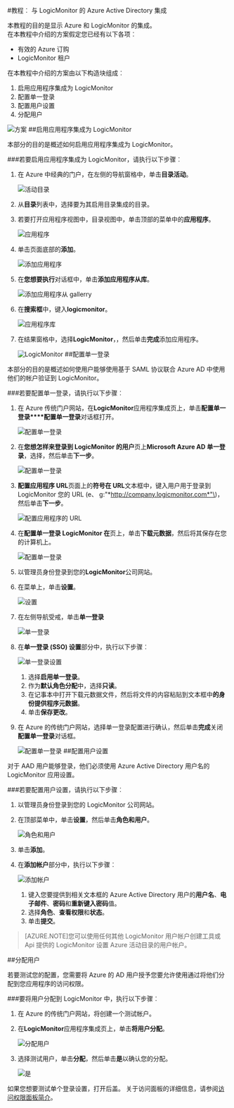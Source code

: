 <properties 
    pageTitle="教程︰ Azure Active Directory 集成与 LogicMonitor |Microsoft Azure" 
    description="了解如何使用 LogicMonitor Azure Active Directory 以启用单一登录、 自动化资源调配，以及更多 ！" 
    services="active-directory" 
    authors="jeevansd"  
    documentationCenter="na" 
    manager="femila"/>
<tags 
    ms.service="active-directory" 
    ms.devlang="na" 
    ms.topic="article" 
    ms.tgt_pltfrm="na" 
    ms.workload="identity" 
    ms.date="09/29/2016" 
    ms.author="jeedes" />

#<a name="tutorial-azure-active-directory-integration-with-logicmonitor"></a>教程︰ 与 LogicMonitor 的 Azure Active Directory 集成
  
本教程的目的是显示 Azure 和 LogicMonitor 的集成。  
在本教程中介绍的方案假定您已经有以下各项︰

-   有效的 Azure 订购
-   LogicMonitor 租户
  
在本教程中介绍的方案由以下构造块组成︰

1.  启用应用程序集成为 LogicMonitor
2.  配置单一登录
3.  配置用户设置
4.  分配用户

![方案](./media/active-directory-saas-logicmonitor-tutorial/IC790045.png "方案")
##<a name="enabling-the-application-integration-for-logicmonitor"></a>启用应用程序集成为 LogicMonitor
  
本部分的目的是概述如何启用应用程序集成为 LogicMonitor。

###<a name="to-enable-the-application-integration-for-logicmonitor-perform-the-following-steps"></a>若要启用应用程序集成为 LogicMonitor，请执行以下步骤︰

1.  在 Azure 中经典的门户，在左侧的导航窗格中，单击**目录活动**。

    ![活动目录](./media/active-directory-saas-logicmonitor-tutorial/IC700993.png "活动目录")

2.  从**目录**列表中，选择要为其启用目录集成的目录。

3.  若要打开应用程序视图中，目录视图中，单击顶部的菜单中的**应用程序**。

    ![应用程序](./media/active-directory-saas-logicmonitor-tutorial/IC700994.png "应用程序")

4.  单击页面底部的**添加**。

    ![添加应用程序](./media/active-directory-saas-logicmonitor-tutorial/IC749321.png "添加应用程序")

5.  在**您想要执行**对话框中，单击**添加应用程序从库**。

    ![添加应用程序从 gallerry](./media/active-directory-saas-logicmonitor-tutorial/IC749322.png "添加应用程序从 gallerry")

6.  在**搜索框**中，键入**logicmonitor**。

    ![应用程序库](./media/active-directory-saas-logicmonitor-tutorial/IC790046.png "应用程序库")

7.  在结果窗格中，选择**LogicMonitor**，，然后单击**完成**添加应用程序。

    ![LogicMonitor](./media/active-directory-saas-logicmonitor-tutorial/IC790047.png "LogicMonitor")
##<a name="configuring-single-sign-on"></a>配置单一登录
  
本部分的目的是概述如何使用户能够使用基于 SAML 协议联合 Azure AD 中使用他们的帐户验证到 LogicMonitor。

###<a name="to-configure-single-sign-on-perform-the-following-steps"></a>若要配置单一登录，请执行以下步骤︰

1.  在 Azure 传统门户网站，在**LogicMonitor**应用程序集成页上，单击**配置单一登录****配置单一登录**对话框打开。

    ![配置单一登录](./media/active-directory-saas-logicmonitor-tutorial/IC790048.png "配置单一登录")

2.  在**您想怎样来登录到 LogicMonitor 的用户**页上**Microsoft Azure AD 单一登录**，选择，然后单击**下一步**。

    ![配置单一登录](./media/active-directory-saas-logicmonitor-tutorial/IC790049.png "配置单一登录")

3.  **配置应用程序 URL**页面上的**符号在 URL**文本框中，键入用户用于登录到 LogicMonitor 您的 URL \(e、 g:"*http://company.logicmonitor.com*"\)，然后单击**下一步**。

    ![配置应用程序的 URL](./media/active-directory-saas-logicmonitor-tutorial/IC790050.png "配置应用程序的 URL")

4.  在**配置单一登录 LogicMonitor 在**页上，单击**下载元数据**，然后将其保存在您的计算机上。

    ![配置单一登录](./media/active-directory-saas-logicmonitor-tutorial/IC790051.png "配置单一登录")

5.  以管理员身份登录到您的**LogicMonitor**公司网站。

6.  在菜单上，单击**设置**。

    ![设置](./media/active-directory-saas-logicmonitor-tutorial/IC790052.png "设置")

7.  在左侧导航受戒，单击**单一登录**

    ![单一登录](./media/active-directory-saas-logicmonitor-tutorial/IC790053.png "单一登录")

8.  在**单一登录 (SSO) 设置**部分中，执行以下步骤︰

    ![单一登录设置](./media/active-directory-saas-logicmonitor-tutorial/IC790054.png "单一登录设置")

    1.  选择**启用单一登录**。
    2.  作为**默认角色分配**中，选择**只读**。
    3.  在记事本中打开下载元数据文件，然后将文件的内容粘贴到文本框中**的身份提供程序元数据**。
    4.  单击**保存更改**。

9.  在 Azure 的传统门户网站，选择单一登录配置进行确认，然后单击**完成**关闭**配置单一登录**对话框。

    ![配置单一登录](./media/active-directory-saas-logicmonitor-tutorial/IC790055.png "配置单一登录")
##<a name="configuring-user-provisioning"></a>配置用户设置
  
对于 AAD 用户能够登录，他们必须使用 Azure Active Directory 用户名的 LogicMonitor 应用设置。

###<a name="to-configure-user-provisioning-perform-the-following-steps"></a>若要配置用户设置，请执行以下步骤︰

1.  以管理员身份登录到您的 LogicMonitor 公司网站。

2.  在顶部菜单中，单击**设置**，然后单击**角色和用户**。

    ![角色和用户](./media/active-directory-saas-logicmonitor-tutorial/IC790056.png "角色和用户")

3.  单击**添加**。

4.  在**添加帐户**部分中，执行以下步骤︰

    ![添加帐户](./media/active-directory-saas-logicmonitor-tutorial/IC790057.png "添加帐户")

    1.  键入您要提供到相关文本框的 Azure Active Directory 用户的**用户名**、**电子邮件**、**密码**和**重新键入密码**值。
    2.  选择**角色**、**查看权限**和**状态**。
    3.  单击**提交**。

>[AZURE.NOTE]您可以使用任何其他 LogicMonitor 用户帐户创建工具或 Api 提供的 LogicMonitor 设置 Azure 活动目录的用户帐户。

##<a name="assigning-users"></a>分配用户
  
若要测试您的配置，您需要将 Azure 的 AD 用户授予您要允许使用通过将他们分配到您应用程序的访问权限。

###<a name="to-assign-users-to-logicmonitor-perform-the-following-steps"></a>要将用户分配到 LogicMonitor 中，执行以下步骤︰

1.  在 Azure 的传统门户网站，将创建一个测试帐户。

2.  在**LogicMonitor**应用程序集成页上，单击**将用户分配**。

    ![分配用户](./media/active-directory-saas-logicmonitor-tutorial/IC790058.png "分配用户")

3.  选择测试用户，单击**分配**，然后单击**是**以确认您的分配。

    ![是](./media/active-directory-saas-logicmonitor-tutorial/IC767830.png "是")
  
如果您想要测试单个登录设置，打开后盖。 关于访问面板的详细信息，请参阅[访问权限面板简介](active-directory-saas-access-panel-introduction.md)。




